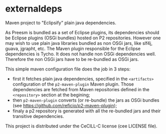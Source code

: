 # externaldeps
Maven project to "Eclipsify" plain java dependencies.

As Preesm is bundled as a set of Eclipse plugins, its dependencies should be Eclipse plugins (OSGi bundles) 
hosted on P2 repositories. However one may wish to use plain java libraries bundled as non OSGi jars, like 
slf4j, guava, jgrapht, etc. The Maven plugin responsible for the Eclipse dependencies is Tycho. It does not 
handle non OSGi dependencies well. Therefore the non OSGi jars have to be re-bundled as OSGi jars.

This simple maven configuration file does the job in 3 steps:
 - first it fetches plain java dependencies, specified in the `<artifacts>` configuration of the 
 `p2-maven-plugin` Maven plugin. Those dependencies are fetched from Maven repositories defined in the 
 `<repository>` section at the begining;
 - then `p2-maven-plugin` converts (or re-bundle) the jars as OSGi bundles (see https://github.com/reficio/p2-maven-plugin);
 - finaly a p2 repository is generated with all the re-bundled jars and their transitive dependencies.
 
This project is distributed under the CeCILL-C license (cee LICENSE file).
